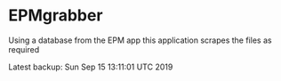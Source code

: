 # EPMgrabber
Using a database from the EPM app this application scrapes the files as required


Latest backup: Sun Sep 15 13:11:01 UTC 2019

